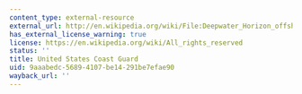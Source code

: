 ```yaml
---
content_type: external-resource
external_url: http://en.wikipedia.org/wiki/File:Deepwater_Horizon_offshore_drilling_unit_on_fire_2010.jpg
has_external_license_warning: true
license: https://en.wikipedia.org/wiki/All_rights_reserved
status: ''
title: United States Coast Guard
uid: 9aaabedc-5689-4107-be14-291be7efae90
wayback_url: ''
---
```

